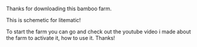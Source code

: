 Thanks for downloading this bamboo farm.

This is schemetic for litematic!

To start the farm you can go and check out the youtube video i made about the farm to activate it, how to use it. Thanks!
